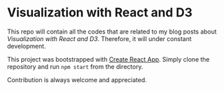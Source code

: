 # Visualization with React and D3

This repo will contain all the codes that are related to my blog posts about _Visualization with React and D3_. Therefore, it will under constant development.

This project was bootstrapped with [Create React App](https://github.com/facebook/create-react-app). Simply clone the repository and run `npm start` from the directory.

Contribution is always welcome and appreciated.
